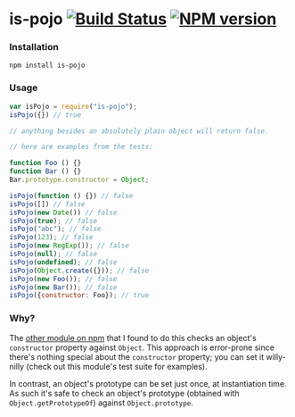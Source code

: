 # is-pojo [![Build Status](https://travis-ci.org/nickb1080/is-pojo.svg?branch=master)](https://travis-ci.org/nickb1080/is-pojo) [![NPM version](https://badge.fury.io/js/is-pojo.svg)](http://badge.fury.io/js/is-pojo)

### Installation
`npm install is-pojo`

### Usage
```js
var isPojo = require("is-pojo");
isPojo({}) // true

// anything besides an absolutely plain object will return false.

// here are examples from the tests:

function Foo () {}
function Bar () {}
Bar.prototype.constructor = Object;

isPojo(function () {}) // false
isPojo([]) // false
isPojo(new Date()) // false
isPojo(true); // false
isPojo("abc"); // false
isPojo(123); // false
isPojo(new RegExp()); // false
isPojo(null); // false
isPojo(undefined); // false
isPojo(Object.create({})); // false
isPojo(new Foo()); // false
isPojo(new Bar()); // false
isPojo({constructor: Foo}); // true
```

### Why?
The [other module on npm](https://www.npmjs.org/package/is-plain-object) that I found to do this checks an object's `constructor` property against `Object`. This approach is error-prone since there's nothing special about the `constructor` property; you can set it willy-nilly (check out this module's test suite for examples).

In contrast, an object's prototype can be set just once, at instantiation time. As such it's safe to check an object's prototype (obtained with `Object.getPrototypeOf`) against `Object.prototype`.